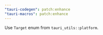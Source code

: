 ```yaml
---
"tauri-codegen": patch:enhance
"tauri-macros": patch:enhance
---
```


Use `Target` enum from `tauri_utils::platform`.
